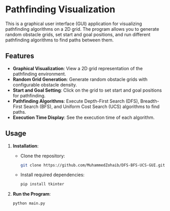 # Pathfinding Visualization

This is a graphical user interface (GUI) application for visualizing pathfinding algorithms on a 2D grid. The program allows you to generate random obstacle grids, set start and goal positions, and run different pathfinding algorithms to find paths between them.

## Features

- **Graphical Visualization**: View a 2D grid representation of the pathfinding environment.
- **Random Grid Generation**: Generate random obstacle grids with configurable obstacle density.
- **Start and Goal Setting**: Click on the grid to set start and goal positions for pathfinding.
- **Pathfinding Algorithms**: Execute Depth-First Search (DFS), Breadth-First Search (BFS), and Uniform Cost Search (UCS) algorithms to find paths.
- **Execution Time Display**: See the execution time of each algorithm.

## Usage

1. **Installation**:
   - Clone the repository:
     ```bash
     git clone https://github.com/MuhammedZohaib/DFS-BFS-UCS-GUI.git
     ```
   - Install required dependencies:
     ```bash
     pip install tkinter
     ```

2. **Run the Program**:
   ```bash
   python main.py
   ```
